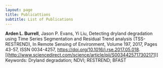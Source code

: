 ```yaml
---
layout: page
title: Publicattions 
subtitle: List of Publications 
---
```


**Arden L. Burrell**, Jason P. Evans, Yi Liu, Detecting dryland degradation using Time Series Segmentation and Residual Trend analysis (TSS-RESTREND), In Remote Sensing of Environment, Volume 197, 2017, Pages 43-57, ISSN 0034-4257, https://doi.org/10.1016/j.rse.2017.05.018.
[(http://www.sciencedirect.com/science/article/pii/S0034425717302171)]
Keywords: Dryland degradation; NDVI; RESTREND; BFAST
